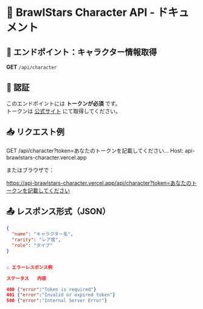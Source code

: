 # 🧩 BrawlStars Character API - ドキュメント


## 📘 エンドポイント：キャラクター情報取得

**GET** `/api/character`


## 🔐 認証

このエンドポイントには **トークンが必須** です。  
トークンは [公式サイト](https://api-brawlstars-character.vercel.app) にて取得してください。


## 📥 リクエスト例

GET /api/character?token=あなたのトークンを記載してください... Host: api-brawlstars-character.vercel.app

またはブラウザで：

https://api-brawlstars-character.vercel.app/api/character?token=あなたのトークンを記載してください


## 📤 レスポンス形式（JSON）

```json
{
  "name": "キャラクター名",
  "rarity": "レア度",
  "role": "タイプ"
}


⚠️ エラーレスポンス例

ステータス	内容

400	{"error":"Token is required"}
401	{"error":"Invalid or expired token"}
500	{"error":"Internal Server Error"}

